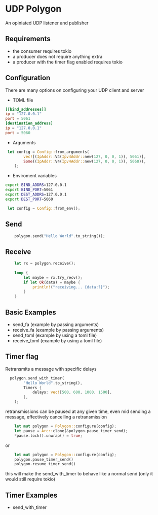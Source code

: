 # UDP Polygon

An opiniated UDP listener and publisher

## Requirements

* the consumer requires tokio
* a producer does not require anything extra
* a producer with the timer flag enabled requires tokio

## Configuration

There are many options on configuring your UDP client and server

* TOML file
``` Toml
[[bind_addresses]]
ip = "127.0.0.1"
port = 5061
[destination_address]
ip = "127.0.0.1"
port = 5060
```
* Arguments

``` rust
 let config = Config::from_arguments(
        vec![(IpAddr::V4(Ipv4Addr::new(127, 0, 0, 1)), 5061)],
        Some((IpAddr::V4(Ipv4Addr::new(127, 0, 0, 1)), 5060)),
    );
```

* Enviroment variables

``` bash 
export BIND_ADDRS=127.0.0.1
export BIND_PORT=5061
export DEST_ADDRS=127.0.0.1
export DEST_PORT=5060
```

``` rust
 let config = Config::from_env();
```

## Send

``` rust 
    polygon.send("Hello World".to_string());
``` 

## Receive

``` rust
    let rx = polygon.receive();
 
    loop {
        let maybe = rx.try_recv();
        if let Ok(data) = maybe {
            println!("receiving... {data:?}");
        }
    }
```

## Basic Examples

* send_fa (example by passing arguments)
* receive_fa (example by passing arguments)
* send_toml (example by using a toml file)
* receive_toml (example by using a toml file)

## Timer flag

Retransmits a message with specific delays 

``` rust
  polygon.send_with_timer(
        "Hello World".to_string(),
        Timers {
            delays: vec![500, 600, 1000, 1500],
        },
    );

```

retransmissions can be paused at any given time, even mid sending a message, effectively cancelling a retransmission

``` rust
    let mut polygon = Polygon::configure(config);
    let pause = Arc::clone(&polygon.pause_timer_send);
    *pause.lock().unwrap() = true;
```
or 
``` rust
    let mut polygon = Polygon::configure(config);
    polygon.pause_timer_send()
    polygon.resume_timer_send()
```
this will make the send_with_timer to behave like a normal send (only it would still require tokio)

## Timer Examples
* send_with_timer






